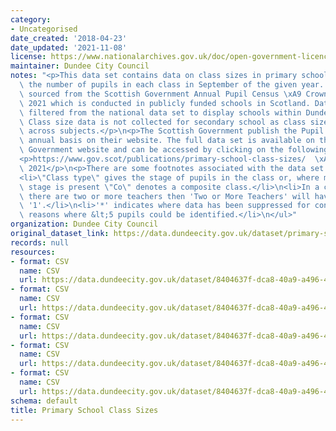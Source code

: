 ```yaml
---
category:
- Uncategorised
date_created: '2018-04-23'
date_updated: '2021-11-08'
license: https://www.nationalarchives.gov.uk/doc/open-government-licence/version/3/
maintainer: Dundee City Council
notes: "<p>This data set contains data on class sizes in primary schools it displays\
  \ the number of pupils in each class in September of the given year. The data is\
  \ sourced from the Scottish Government Annual Pupil Census \xA9 Crown Copyright\
  \ 2021 which is conducted in publicly funded schools in Scotland. Data has been\
  \ filtered from the national data set to display schools within Dundee City only.\
  \ Class size data is not collected for secondary school as class size varies widely\
  \ across subjects.</p>\n<p>The Scottish Government publish the Pupil Census on an\
  \ annual basis on their website. The full data set is available on the Scottish\
  \ Government website and can be accessed by clicking on the following link:</p>\n\
  <p>https://www.gov.scot/publications/primary-school-class-sizes/  \xA9 Crown Copyright\
  \ 2021</p>\n<p>There are some footnotes associated with the data set:</p>\n<ul>\n\
  <li>\"Class type\" gives the stage of pupils in the class or, where more than one\
  \ stage is present \"Co\" denotes a composite class.</li>\n<li>In a class where\
  \ there are two or more teachers then 'Two or More Teachers' will have a value of\
  \ '1'.</li>\n<li>'*' indicates where data has been suppressed for confidentiality\
  \ reasons where &lt;5 pupils could be identified.</li>\n</ul>"
organization: Dundee City Council
original_dataset_link: https://data.dundeecity.gov.uk/dataset/primary-school-class-sizes
records: null
resources:
- format: CSV
  name: CSV
  url: https://data.dundeecity.gov.uk/dataset/8404637f-dca8-40a9-a496-40a8af9720a5/resource/0d6c691e-1b62-4c53-a852-2c840ddbe082/download/primary_class_sizes_sept2016.csv
- format: CSV
  name: CSV
  url: https://data.dundeecity.gov.uk/dataset/8404637f-dca8-40a9-a496-40a8af9720a5/resource/be59e280-7fb6-4141-8aa8-bc6e0c5d41ab/download/primary_class_sizes_sept2017.csv
- format: CSV
  name: CSV
  url: https://data.dundeecity.gov.uk/dataset/8404637f-dca8-40a9-a496-40a8af9720a5/resource/796138b6-ac04-41ca-8b56-7907c7dbf22c/download/primary_class_sizes_sept2018.csv
- format: CSV
  name: CSV
  url: https://data.dundeecity.gov.uk/dataset/8404637f-dca8-40a9-a496-40a8af9720a5/resource/f1756033-4a31-4e1f-9b01-106cd8351bea/download/primary_class_sizes_sept2019.csv
- format: CSV
  name: CSV
  url: https://data.dundeecity.gov.uk/dataset/8404637f-dca8-40a9-a496-40a8af9720a5/resource/10692577-ff57-486f-b0f9-5b3977af8e3d/download/primary_class_sizes_sept2020.csv
schema: default
title: Primary School Class Sizes
---
```


